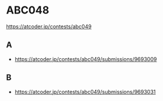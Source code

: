 # ABC048

https://atcoder.jp/contests/abc049

## A

- https://atcoder.jp/contests/abc049/submissions/9693009

## B

- https://atcoder.jp/contests/abc049/submissions/9693031
